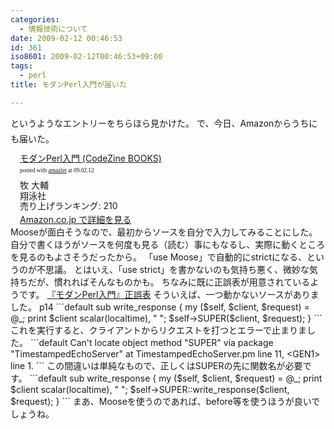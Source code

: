 ```yaml
---
categories:
  - 情報技術について
date: 2009-02-12 00:46:53
id: 361
iso8601: 2009-02-12T00:46:53+09:00
tags:
  - perl
title: モダンPerl入門が届いた

---
```


&#133;というようなエントリーをちらほら見かけた。
で、今日、Amazonからうちにも届いた。
<div class="amazlet-box" style="margin-bottom:0px;"><div class="amazlet-image" style="float:left;"><a href="http://www.amazon.co.jp/exec/obidos/ASIN/4798119172/nqounet-22/ref=nosim/" name="amazletlink"></a></div><div class="amazlet-info" style="float:left;margin-left:15px;line-height:120%"><div class="amazlet-name" style="margin-bottom:10px;line-height:120%"><a href="http://www.amazon.co.jp/exec/obidos/ASIN/4798119172/nqounet-22/ref=nosim/" name="amazletlink">モダンPerl入門 (CodeZine BOOKS)</a><div class="amazlet-powered-date" style="font-size:7pt;margin-top:5px;font-family:verdana;line-height:120%">posted with <a href="http://app.amazlet.com/amazlet/" title="モダンPerl入門 (CodeZine BOOKS)">amazlet</a> at 09.02.12</div></div><div class="amazlet-detail">牧 大輔 <br />翔泳社 <br />売り上げランキング: 210<br /></div><div class="amazlet-link" style="margin-top: 5px"><a href="http://www.amazon.co.jp/exec/obidos/ASIN/4798119172/nqounet-22/ref=nosim/" name="amazletlink">Amazon.co.jp で詳細を見る</a></div></div><div class="amazlet-footer" style="clear: left"></div></div>
Mooseが面白そうなので、最初からソースを自分で入力してみることにした。
自分で書くほうがソースを何度も見る（読む）事にもなるし、実際に動くところを見るのもよさそうだったから。
「use Moose」で自動的にstrictになる、というのが不思議。
とはいえ、「use strict」を書かないのも気持ち悪く、微妙な気持ちだが、慣れればそんなものかも。
ちなみに既に正誤表が用意されているようです。
<a href="https://www.shoeisha.co.jp/book/errata/Default.asp?mode=detail&amp;pid=10250&amp;printno=1&amp;pageno=all">『モダンPerl入門』正誤表</a>
そういえば、一つ動かないソースがありました。
p14
```default
sub write_response {
my (&#36;self, &#36;client, &#36;request) = @_;
print &#36;client scalar(localtime), &#34; &#34;;
&#36;self-&#62;SUPER(&#36;client, &#36;request);
}
```
これを実行すると、クライアントからリクエストを打つとエラーで止まりました。
```default
Can't locate object method &#34;SUPER&#34; via package &#34;TimestampedEchoServer&#34; at TimestampedEchoServer.pm line 11, &#60;GEN1&#62; line 1.
```
この間違いは単純なもので、正しくはSUPERの先に関数名が必要です。
```default
sub write_response {
my (&#36;self, &#36;client, &#36;request) = @_;
print &#36;client scalar(localtime), &#34; &#34;;
&#36;self-&#62;SUPER::write_response(&#36;client, &#36;request);
}
```
まあ、Mooseを使うのであれば、before等を使うほうが良いでしょうね。
    	